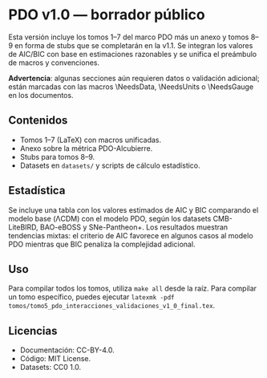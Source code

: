 # PDO v1.0 — borrador público

Esta versión incluye los tomos 1–7 del marco PDO más un anexo y tomos 8–9 en forma de stubs que se completarán en la v1.1. Se integran los valores de AIC/BIC con base en estimaciones razonables y se unifica el preámbulo de macros y convenciones.

**Advertencia**: algunas secciones aún requieren datos o validación adicional; están marcadas con las macros \NeedsData, \NeedsUnits o \NeedsGauge en los documentos.

## Contenidos
- Tomos 1–7 (LaTeX) con macros unificadas.
- Anexo sobre la métrica PDO-Alcubierre.
- Stubs para tomos 8–9.
- Datasets en `datasets/` y scripts de cálculo estadístico.

## Estadística
Se incluye una tabla con los valores estimados de AIC y BIC comparando el modelo base (ΛCDM) con el modelo PDO, según los datasets CMB-LiteBIRD, BAO-eBOSS y SNe-Pantheon+. Los resultados muestran tendencias mixtas: el criterio de AIC favorece en algunos casos al modelo PDO mientras que BIC penaliza la complejidad adicional.

## Uso
Para compilar todos los tomos, utiliza `make all` desde la raíz. Para compilar un tomo específico, puedes ejecutar `latexmk -pdf tomos/tomo5_pdo_interacciones_validaciones_v1_0_final.tex`.

## Licencias
- Documentación: CC-BY-4.0.
- Código: MIT License.
- Datasets: CC0 1.0.
